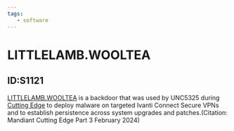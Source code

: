 ```yaml
---
tags:
   - software
---
```

# LITTLELAMB.WOOLTEA
## ID:S1121
[LITTLELAMB.WOOLTEA](software/S1121) is a backdoor that was used by UNC5325 during [Cutting Edge](campaigns/C0029) to deploy malware on targeted Ivanti Connect Secure VPNs and to establish persistence across system upgrades and patches.(Citation: Mandiant Cutting Edge Part 3 February 2024)
